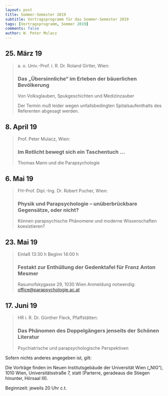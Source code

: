 ```yaml
---
layout: post
title: Sommer-Semester 2019
subtitle: Vortragsprogramm für das Sommer-Semester 2019
tags: [Vortragsprogramm, Sommer 2019]
comments: false
author: W. Peter Mulacz
---
```


## 25. März 19
> a. o. Univ.-Prof. i. R. Dr. Roland Girtler, Wien:
> ### Das „Übersinnliche“ im Erleben der bäuerlichen Bevölkerung
> Von Volksglauben, Spukgeschichten und Medizinzauber
>
> Der Termin muß leider wegen unfallsbedingten Spitalsaufenthalts des Referenten abgesagt werden.


## 8. April 19
> Prof. Peter Mulacz, Wien:
> ### Im Rotlicht bewegt sich ein Taschentuch …
> Thomas Mann und die Parapsychologie

## 6. Mai 19
> FH-Prof. Dipl.-Ing. Dr. Robert Pucher, Wien:
> ### Physik und Parapsychologie – unüberbrückbare Gegensätze, oder nicht?
> Können parapsychische Phänomene und moderne Wissenschaften koexistieren?

## 23. Mai 19
> Einlaß 13:30 h Beginn 14:00 h
> ### Festakt zur Enthüllung der Gedenktafel für Franz Anton Mesmer
> Rasumofskygasse 29, 1030 Wien
> Anmeldung notwendig: office@parapsychologie.ac.at

## 17. Juni 19
> HR i. R. Dr. Günther Fleck, Pfaffstätten:
> ### Das Phänomen des Doppelgängers jenseits der Schönen Literatur
> Psychiatrische und parapsychologische Perspektiven




Sofern nichts anderes angegeben ist, gilt:

Die Vorträge finden im Neuen Institutsgebäude der Universität Wien („NIG“), 1010 Wien, Universitätsstraße 7, statt (Parterre, geradeaus die Stiegen hinunter, Hörsaal III).

Beginnzeit: jeweils 20 Uhr c.t.

